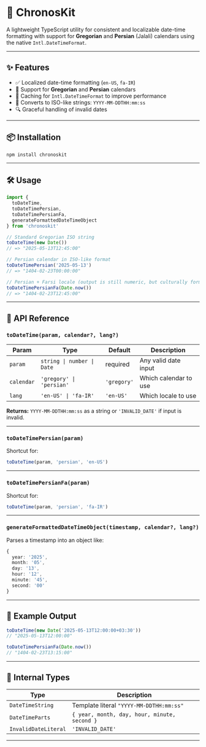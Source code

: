 # 📆 ChronosKit

A lightweight TypeScript utility for consistent and localizable date-time formatting with support for **Gregorian** and **Persian** (Jalali) calendars using the native `Intl.DateTimeFormat`.

---

## ✨ Features

* ✅ Localized date-time formatting (`en-US`, `fa-IR`)
* 🍍 Support for **Gregorian** and **Persian** calendars
* 🔁 Caching for `Intl.DateTimeFormat` to improve performance
* 📄 Converts to ISO-like strings: `YYYY-MM-DDTHH:mm:ss`
* 🔍 Graceful handling of invalid dates

---

## 📦 Installation

```bash
npm install chronoskit
```

---

## 🛠 Usage

```ts
import {
  toDateTime,
  toDateTimePersian,
  toDateTimePersianFa,
  generateFormattedDateTimeObject
} from 'chronoskit'

// Standard Gregorian ISO string
toDateTime(new Date())
// => "2025-05-13T12:45:00"

// Persian calendar in ISO-like format
toDateTimePersian('2025-05-13')
// => "1404-02-23T00:00:00"

// Persian + Farsi locale (output is still numeric, but culturally formatted)
toDateTimePersianFa(Date.now())
// => "1404-02-23T12:45:00"
```

---

## 🔧 API Reference

### `toDateTime(param, calendar?, lang?)`

| Param      | Type                       | Default     | Description           |
| ---------- | -------------------------- | ----------- | --------------------- |
| `param`    | `string \| number \| Date` | required    | Any valid date input  |
| `calendar` | `'gregory' \| 'persian'`   | `'gregory'` | Which calendar to use |
| `lang`     | `'en-US' \| 'fa-IR'`       | `'en-US'`   | Which locale to use   |

**Returns:**
`YYYY-MM-DDTHH:mm:ss` as a string or `'INVALID_DATE'` if input is invalid.

---

### `toDateTimePersian(param)`

Shortcut for:

```ts
toDateTime(param, 'persian', 'en-US')
```

---

### `toDateTimePersianFa(param)`

Shortcut for:

```ts
toDateTime(param, 'persian', 'fa-IR')
```

---

### `generateFormattedDateTimeObject(timestamp, calendar?, lang?)`

Parses a timestamp into an object like:

```ts
{
  year: '2025',
  month: '05',
  day: '13',
  hour: '12',
  minute: '45',
  second: '00'
}
```

---

## 🧪 Example Output

```ts
toDateTime(new Date('2025-05-13T12:00:00+03:30'))
// "2025-05-13T12:00:00"

toDateTimePersianFa(Date.now())
// "1404-02-23T13:15:00"
```

---

## 📂 Internal Types

| Type                 | Description                                  |
| -------------------- | -------------------------------------------- |
| `DateTimeString`     | Template literal `"YYYY-MM-DDTHH:mm:ss"`     |
| `DateTimeParts`      | `{ year, month, day, hour, minute, second }` |
| `InvalidDateLiteral` | `'INVALID_DATE'`                             |

---
